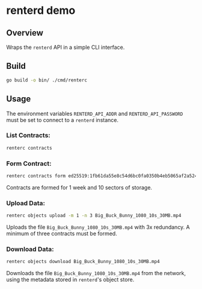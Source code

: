# renterd demo

## Overview
Wraps the `renterd` API in a simple CLI interface.

## Build
```sh
go build -o bin/ ./cmd/renterc
```

## Usage
The environment variables `RENTERD_API_ADDR` and `RENTERD_API_PASSWORD` must be set to connect to a `renterd` instance.
### List Contracts:
```sh
renterc contracts
```

### Form Contract:
```sh
renterc contracts form ed25519:1fb61da55e8c54d6bc0fa0350b4eb5065af2a52485714a16680e7e21f686e2c7
```

Contracts are formed for 1 week and 10 sectors of storage.

### Upload Data:
```sh
renterc objects upload -m 1 -n 3 Big_Buck_Bunny_1080_10s_30MB.mp4
```

Uploads the file `Big_Buck_Bunny_1080_10s_30MB.mp4` with 3x redundancy. A minimum
of three contracts must be formed.

### Download Data:
```sh
renterc objects download Big_Buck_Bunny_1080_10s_30MB.mp4
```

Downloads the file `Big_Buck_Bunny_1080_10s_30MB.mp4` from the network, using
the metadata stored in `renterd`'s object store.
